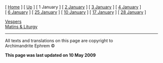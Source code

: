 \[ [Home](index.md) \] \[ [Up](jan-int.md) \] \[ 1 January \]
\[ [2 January](jan02.md) \] \[ [3 January](3_january.md) \]
\[ [4 January](4_january.md) \] \[ [6 January](6january.md) \]
\[ [25 January](25_january.md) \] \[ [10 January](10_january.md) \]
\[ [17 January](17%20January.md) \] \[ [28 January](28_january.md) \]

[Vespers](01janVes.md)  
[Matins & Liturgy](01janMat.md)

-----

All texts and translations on this page are copyright to  
Archimandrite Ephrem ©

**This page was last updated on 10 May 2009**


